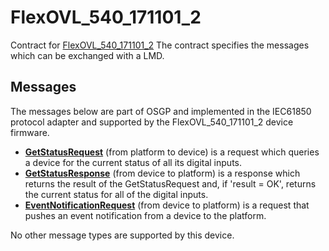 # FlexOVL\_540\_171101\_2

Contract for [FlexOVL\_540\_171101\_2](flexovl_540_171101_2_out.icd.md) The contract specifies the messages which can be exchanged with a LMD.

## Messages

The messages below are part of OSGP and implemented in the IEC61850 protocol adapter and supported by the FlexOVL\_540\_171101\_2 device firmware.

* [**GetStatusRequest**](getstatus.md) \(from platform to device\) is a request which queries a device for the current status of all its digital inputs.
* [**GetStatusResponse**](getstatus.md) \(from device to platform\) is a response which returns the result of the GetStatusRequest and, if 'result = OK', returns the current status for all of the digital inputs.
* [**EventNotificationRequest**](eventnotification.md) \(from device to platform\) is a request that pushes an event notification from a device to the platform.

No other message types are supported by this device.

